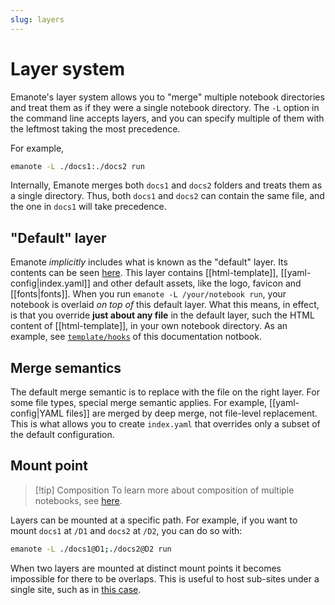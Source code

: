 ```yaml
---
slug: layers
---
```


# Layer system

Emanote's layer system allows you to "merge" multiple notebook directories and treat them as if they were a single notebook directory. The `-L` option in the command line accepts layers, and you can specify multiple of them with the leftmost taking the most precedence.

For example,

```sh
emanote -L ./docs1:./docs2 run
```

Internally, Emanote merges both `docs1` and `docs2` folders and treats them as a single directory. Thus, both `docs1` and `docs2` can contain the same file, and the one in `docs1` will take precedence.

## "Default" layer

Emanote *implicitly* includes what is known as the "default" layer. Its contents can be seen [here](https://github.com/srid/emanote/tree/master/emanote/default). This layer contains [[html-template]], [[yaml-config|index.yaml]] and other default assets, like the logo, favicon and [[fonts|fonts]]. When you run `emanote -L /your/notebook run`, your notebook is overlaid *on top of* this default layer. What this means, in effect, is that you override **just about any file** in the default layer, such the HTML content of [[html-template]], in your own notebook directory. As an example, see [`template/hooks`](https://github.com/srid/emanote/tree/master/docs/templates/hooks) of this documentation notbook.

## Merge semantics

The default merge semantic is to replace with the file on the right layer. For some file types, special merge semantic applies. For example, [[yaml-config|YAML files]] are merged by deep merge, not file-level replacement. This is what allows you to create `index.yaml` that overrides only a subset of the default configuration.

## Mount point

>[!tip] Composition
> To learn more about composition of multiple notebooks, see [here](https://github.com/srid/emanote/issues/494).

Layers can be mounted at a specific path. For example, if you want to mount `docs1` at `/D1` and `docs2` at `/D2`, you can do so with:

```sh
emanote -L ./docs1@D1;./docs2@D2 run
```

When two layers are mounted at distinct mount points it becomes impossible for there to be overlaps. This is useful to host sub-sites under a single site, such as in [this case](https://github.com/flake-parts/community.flake.parts).
